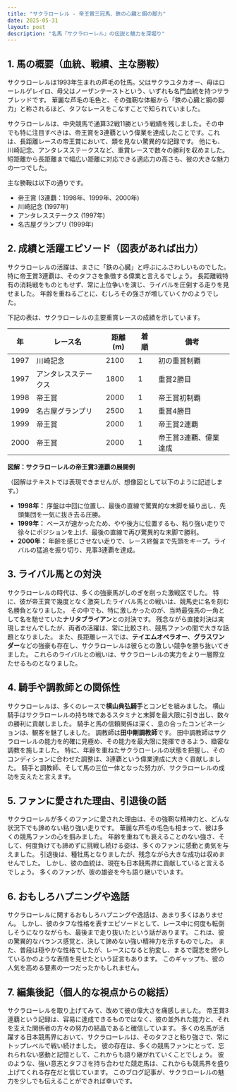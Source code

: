 ```yaml
---
title: "サクラローレル - 帝王賞三冠馬、鉄の心臓と鋼の脚力"
date: 2025-05-31
layout: post
description: "名馬『サクラローレル』の伝説と魅力を深堀り"
---
```


## 1. 馬の概要（血統、戦績、主な勝鞍）

サクラローレルは1993年生まれの芦毛の牡馬。父はサクラユタカオー、母はローレルゲレイロ、母父はノーザンテーストという、いずれも名門血統を持つサラブレッドです。  華麗な芦毛の毛色と、その強靭な体躯から「鉄の心臓と鋼の脚力」と称されるほど、タフなレースをこなすことで知られていました。

サクラローレルは、中央競馬で通算32戦11勝という戦績を残しました。その中でも特に注目すべきは、帝王賞を3連覇という偉業を達成したことです。これは、長距離レースの帝王賞において、類を見ない驚異的な記録です。  他にも、川崎記念、アンタレスステークスなど、重賞レースで数々の勝利を収めました。  短距離から長距離まで幅広い距離に対応できる適応力の高さも、彼の大きな魅力の一つでした。

主な勝鞍は以下の通りです。

* 帝王賞 (3連覇：1998年、1999年、2000年)
* 川崎記念 (1997年)
* アンタレスステークス (1997年)
* 名古屋グランプリ (1999年)


## 2. 成績と活躍エピソード（図表があれば出力）

サクラローレルの活躍は、まさに「鉄の心臓」と呼ぶにふさわしいものでした。  特に帝王賞3連覇は、そのタフさを象徴する偉業と言えるでしょう。  長距離戦特有の消耗戦をものともせず、常に上位争いを演じ、ライバルを圧倒する走りを見せました。  年齢を重ねるごとに、むしろその強さが増していくかのようでした。

下記の表は、サクラローレルの主要重賞レースの成績を示しています。

| 年 | レース名          | 距離(m) | 着順 | 備考                                     |
|---|-------------------|-----------|-------|-----------------------------------------|
| 1997 | 川崎記念          | 2100     | 1     | 初の重賞制覇                             |
| 1997 | アンタレスステークス | 1800     | 1     | 重賞2勝目                               |
| 1998 | 帝王賞            | 2000     | 1     | 帝王賞初制覇                             |
| 1999 | 名古屋グランプリ    | 2500     | 1     | 重賞4勝目                               |
| 1999 | 帝王賞            | 2000     | 1     | 帝王賞2連覇                             |
| 2000 | 帝王賞            | 2000     | 1     | 帝王賞3連覇、偉業達成                     |


**図解：サクラローレルの帝王賞3連覇の展開例**

（図解はテキストでは表現できませんが、想像図として以下のように記述します。）

* **1998年：** 序盤は中団に位置し、最後の直線で驚異的な末脚を繰り出し、先頭集団を一気に抜き去る圧勝。
* **1999年：**  ペースが速かったため、やや後方に位置するも、粘り強い走りで徐々にポジションを上げ、最後の直線で再び驚異的な末脚で勝利。
* **2000年：**  年齢を感じさせない走りで、レース終盤まで先頭をキープ。ライバルの猛追を振り切り、見事3連覇を達成。


## 3. ライバル馬との対決

サクラローレルの時代は、多くの強豪馬がしのぎを削った激戦区でした。  特に、彼が帝王賞で幾度となく激突したライバル馬との戦いは、競馬史に名を刻む名勝負となりました。  その中でも、特に激しかったのが、当時最強馬の一角として名を馳せていた**ナリタブライアン**との対決です。  残念ながら直接対決は実現しませんでしたが、両者の活躍は、常に比較され、競馬ファンの間で大きな話題となりました。  また、長距離レースでは、**テイエムオペラオー**、**グラスワンダー**などの強豪も存在し、サクラローレルは彼らとの激しい競争を勝ち抜いてきました。  これらのライバルとの戦いは、サクラローレルの実力をより一層際立たせるものとなりました。


## 4. 騎手や調教師との関係性

サクラローレルは、多くのレースで**横山典弘騎手**とコンビを組みました。  横山騎手はサクラローレルの持ち味であるスタミナと末脚を最大限に引き出し、数々の勝利に貢献しました。  騎手と馬の信頼関係は深く、息の合ったコンビネーションは、観客を魅了しました。  調教師は**田中剛調教師**です。  田中調教師はサクラローレルの能力を的確に見極め、その能力を最大限に発揮できるよう、緻密な調教を施しました。  特に、年齢を重ねたサクラローレルの状態を把握し、そのコンディションに合わせた調整は、3連覇という偉業達成に大きく貢献しました。  騎手と調教師、そして馬の三位一体となった努力が、サクラローレルの成功を支えたと言えます。


## 5. ファンに愛された理由、引退後の話

サクラローレルが多くのファンに愛された理由は、その強靭な精神力と、どんな状況下でも諦めない粘り強い走りです。  華麗な芦毛の毛色も相まって、彼は多くの競馬ファンの心を掴みました。  年齢を重ねても衰えることのない強さ、そして、何度負けても諦めずに挑戦し続ける姿は、多くのファンに感動と勇気を与えました。  引退後は、種牡馬となりましたが、残念ながら大きな成功は収めませんでした。  しかし、彼の血統は、現在も日本競馬界に貢献していると言えるでしょう。  多くのファンが、彼の雄姿を今も語り継いでいます。


## 6. おもしろハプニングや逸話

サクラローレルに関するおもしろハプニングや逸話は、あまり多くはありません。  しかし、彼のタフな性格を表すエピソードとして、レース中に何度も転倒しそうになりながらも、最後まで走り抜いたという話があります。  これは、彼の驚異的なバランス感覚と、決して諦めない強い精神力を示すものでした。  また、普段は穏やかな性格でしたが、レースになると豹変し、まるで闘志を燃やしているかのような表情を見せたという証言もあります。  このギャップも、彼の人気を高める要素の一つだったかもしれません。


## 7. 編集後記（個人的な視点からの総括）

サクラローレルを取り上げてみて、改めて彼の偉大さを痛感しました。  帝王賞3連覇という記録は、容易に達成できるものではなく、彼の並外れた能力と、それを支えた関係者の方々の努力の結晶であると確信しています。  多くの名馬が活躍する日本競馬界において、サクラローレルは、そのタフさと粘り強さで、常にトップレベルで戦い続けました。  彼の存在は、多くの競馬ファンにとって、忘れられない感動と記憶として、これからも語り継がれていくことでしょう。  彼のような、強い意志とタフさを持ち合わせた競走馬は、これからも競馬界を盛り上げてくれる存在だと信じています。  このブログ記事が、サクラローレルの魅力を少しでも伝えることができれば幸いです。

